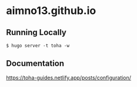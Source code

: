 # aimno13.github.io

## Running Locally
```
$ hugo server -t toha -w
```

## Documentation
https://toha-guides.netlify.app/posts/configuration/

